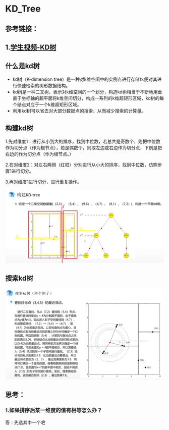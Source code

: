 # KD_Tree

## 参考链接：

## 1.[学生视频-KD树](https://www.bilibili.com/video/BV1d5411w7f5/?spm_id_from=333.788.recommend_more_video.0)

## 什么是kd树

- kd树（K-dimension tree）是一种对k维空间中的实例点进行存储以便对其进行快速检索的树形数据结构。
- kd树是一种二叉树，表示对k维空间的一个划分，构造kd树相当于不断地用垂直于坐标轴的超平面将k维空间切分，构成一系列的k维超矩形区域，kd树的每个结点对应于一个k维超矩形区域。
- 利用kd树可以省去对大部分数据点的搜索，从而减少搜索的计算量。

## 构建kd树

1.先对维度1：进行从小到大的排序，找到中位数，若总共是奇数个，则把中位数作为切分点（作为根节点），若是偶数个，则取左边或右边作为切分点，下例是把右边的作为切分点（作为根节点。）

2.在对维度2：对左右两侧（红框）分别进行从小大的排序，找到中位数，仿照步骤1进行切分。

3.再对维度1进行切分，进行重复操作。

![image-20211031202520980](README.assets/image-20211031202520980.png)

## 搜索kd树

![image-20211031203041659](README.assets/image-20211031203041659.png)

## 思考：

### 1.如果排序后某一维度的值有相等怎么办？

答：先选其中一个吧

